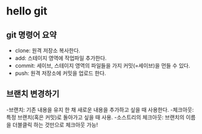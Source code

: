 # hello git

## git 명령어 요약
- clone: 원격 저장소 복사한다.
- add: 스테이지 영역에 작업파일 추가한다.
- commit: 세이브, 스테이지 영역의 파일들을 가지 커밋(=세이브)을 먼들 수 있다.
- push: 원격 저장소에 커밋을 업로드 한다.

## 브랜치 변경하기
-브랜치: 기존 내용을 유지 한 채 새로운 내용을 추가하고 싶을 때 사용한다.
-체크아웃: 특정 브랜치(혹은 커밋)로 돌아가고 싶을 때 사용.
-소스트리의 체크아웃: 브랜치의 이름을 더블클릭 하는 것만으로 체크아웃 가능!